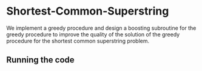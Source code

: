 # Shortest-Common-Superstring
We implement a greedy procedure and design a boosting subroutine for the greedy procedure to improve the quality of the solution of the greedy procedure for the shortest common superstring problem.
## Running the code
